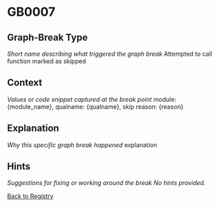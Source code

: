 # GB0007

## Graph-Break Type
*Short name describing what triggered the graph break*
Attempted to call function marked as skipped

## Context
*Values or code snippet captured at the break point*
module: {module_name}, qualname: {qualname}, skip reason: {reason}

## Explanation
*Why this specific graph break happened*
explanation

## Hints
*Suggestions for fixing or working around the break*
*No hints provided.*



[Back to Registry](../index.md)
